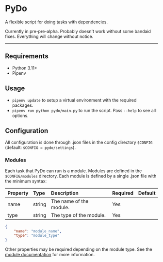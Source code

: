 # PyDo

A flexible script for doing tasks with dependencies.

Currently in pre-pre-alpha. Probably doesn't work without some bandaid fixes. Everything will change without notice.

---

## Requirements

- Python 3.11+
- Pipenv

## Usage

- `pipenv update` to setup a virtual environment with the required packages.
- `pipenv run python pydo/main.py` to run the script. Pass `--help` to see all options.

## Configuration

All configuration is done through .json files in the config directory `$CONFIG` (default: `$CONFIG = pydo/settings`).

### Modules

Each task that PyDo can run is a module. Modules are defined in the `$CONFIG/modules` directory. Each module is defined by a single .json file with the minimum syntax:

| Property | Type   | Description | Required | Default |
|:---------|:-------|:------------|:---------|:--------|
| name     | string | The name of the module. | Yes | |
| type     | string | The type of the module. | Yes | |

```json
{
    "name": "module_name",
    "type": "module_type"
}
```

Other properties may be required depending on the module type. See the [module documentation](docs/modules/Modules.md) for more information.
